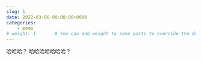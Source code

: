 ```yaml
---
slug: 1
date: 2022-03-06 00:00:00+0000
categories:
    - memo
# weight: 1       # You can add weight to some posts to override the default sorting (date descending)
---
```

哈哈哈？ 哈哈哈哈哈哈哈？